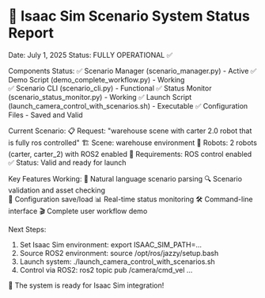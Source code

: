 🎯 Isaac Sim Scenario System Status Report
==========================================
Date: July 1, 2025
Status: FULLY OPERATIONAL ✅

Components Status:
✅ Scenario Manager (scenario_manager.py) - Active
✅ Demo Script (demo_complete_workflow.py) - Working  
✅ Scenario CLI (scenario_cli.py) - Functional
✅ Status Monitor (scenario_status_monitor.py) - Working
✅ Launch Script (launch_camera_control_with_scenarios.sh) - Executable
✅ Configuration Files - Saved and Valid

Current Scenario:
📋 Request: "warehouse scene with carter 2.0 robot that is fully ros controlled"
🏗️  Scene: warehouse environment
🤖 Robots: 2 robots (carter, carter_2) with ROS2 enabled
🎯 Requirements: ROS control enabled
✅ Status: Valid and ready for launch

Key Features Working:
🔄 Natural language scenario parsing
🔍 Scenario validation and asset checking  
💾 Configuration save/load
📊 Real-time status monitoring
🛠️  Command-line interface
🎬 Complete user workflow demo

Next Steps:
1. Set Isaac Sim environment: export ISAAC_SIM_PATH=...
2. Source ROS2 environment: source /opt/ros/jazzy/setup.bash
3. Launch system: ./launch_camera_control_with_scenarios.sh
4. Control via ROS2: ros2 topic pub /camera/cmd_vel ...

🎉 The system is ready for Isaac Sim integration!
